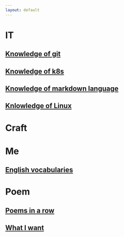```yaml
---
layout: default
---
```

# IT
## [Knowledge of git](./docs/it/git.md)
## [Knowledge of k8s](./docs/it/k8s_knowledge.md)
## [Knowledge of markdown language](./docs/it/markdown_knowledge.md)
## [Knlowledge of Linux](https://linux265.com/course/)
# Craft
# Me
## [English vocabularies](./docs/me/vocabulary.md)
# Poem
## [Poems in a row](./poem/images/holder.md)
## [What I want](./poem/4th.md)

